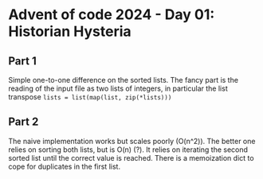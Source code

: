 # Advent of code 2024 - Day 01: Historian Hysteria

## Part 1

Simple one-to-one difference on the sorted lists.
The fancy part is the reading of the input file as two lists of integers, in particular the list transpose `lists = list(map(list, zip(*lists)))`

## Part 2

The naive implementation works but scales poorly (O(n^2)).
The better one relies on sorting both lists, but is O(n) (?).
It relies on iterating the second sorted list until the correct value is reached.
There is a memoization dict to cope for duplicates in the first list.
